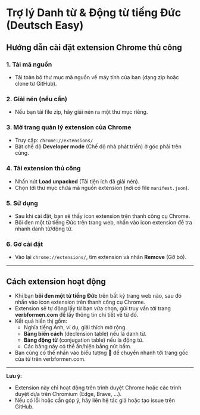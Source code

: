 # Trợ lý Danh từ & Động từ tiếng Đức (Deutsch Easy)

## Hướng dẫn cài đặt extension Chrome thủ công

### 1. Tải mã nguồn
- Tải toàn bộ thư mục mã nguồn về máy tính của bạn (dạng zip hoặc clone từ GitHub).

### 2. Giải nén (nếu cần)
- Nếu bạn tải file zip, hãy giải nén ra một thư mục riêng.

### 3. Mở trang quản lý extension của Chrome
- Truy cập: `chrome://extensions/`
- Bật chế độ **Developer mode** (Chế độ nhà phát triển) ở góc phải trên cùng.

### 4. Tải extension thủ công
- Nhấn nút **Load unpacked** (Tải tiện ích đã giải nén).
- Chọn tới thư mục chứa mã nguồn extension (nơi có file `manifest.json`).

### 5. Sử dụng
- Sau khi cài đặt, bạn sẽ thấy icon extension trên thanh công cụ Chrome.
- Bôi đen một từ tiếng Đức trên trang web, nhấn vào icon extension để tra nhanh danh từ/động từ.

### 6. Gỡ cài đặt
- Vào lại `chrome://extensions/`, tìm extension và nhấn **Remove** (Gỡ bỏ).

---

## Cách extension hoạt động

- Khi bạn **bôi đen một từ tiếng Đức** trên bất kỳ trang web nào, sau đó nhấn vào icon extension trên thanh công cụ Chrome.
- Extension sẽ tự động lấy từ bạn vừa chọn, gửi truy vấn tới trang **verbformen.com** để lấy thông tin chi tiết về từ đó.
- Kết quả hiển thị gồm:
  - Nghĩa tiếng Anh, ví dụ, giải thích mở rộng.
  - **Bảng biến cách** (declension table) nếu là danh từ.
  - **Bảng động từ** (conjugation table) nếu là động từ.
  - Các bảng này có thể ẩn/hiện bằng nút bấm.
- Bạn cũng có thể nhấn vào biểu tượng 🔗 để chuyển nhanh tới trang gốc của từ trên verbformen.com.

---

**Lưu ý:**
- Extension này chỉ hoạt động trên trình duyệt Chrome hoặc các trình duyệt dựa trên Chromium (Edge, Brave, ...).
- Nếu có lỗi hoặc cần góp ý, hãy liên hệ tác giả hoặc tạo issue trên GitHub. 